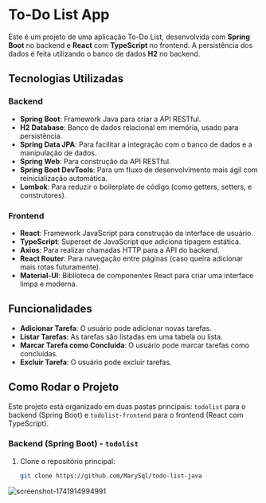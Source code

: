 # To-Do List App

Este é um projeto de uma aplicação To-Do List, desenvolvida com **Spring Boot** no backend e **React** com **TypeScript** no frontend. A persistência dos dados é feita utilizando o banco de dados **H2** no backend.

## Tecnologias Utilizadas

### Backend
- **Spring Boot**: Framework Java para criar a API RESTful.
- **H2 Database**: Banco de dados relacional em memória, usado para persistência.
- **Spring Data JPA**: Para facilitar a integração com o banco de dados e a manipulação de dados.
- **Spring Web**: Para construção da API RESTful.
- **Spring Boot DevTools**: Para um fluxo de desenvolvimento mais ágil com reinicialização automática.
- **Lombok**: Para reduzir o boilerplate de código (como getters, setters, e construtores).

### Frontend
- **React**: Framework JavaScript para construção da interface de usuário.
- **TypeScript**: Superset de JavaScript que adiciona tipagem estática.
- **Axios**: Para realizar chamadas HTTP para a API do backend.
- **React Router**: Para navegação entre páginas (caso queira adicionar mais rotas futuramente).
- **Material-UI**: Biblioteca de componentes React para criar uma interface limpa e moderna.

## Funcionalidades

- **Adicionar Tarefa**: O usuário pode adicionar novas tarefas.
- **Listar Tarefas**: As tarefas são listadas em uma tabela ou lista.
- **Marcar Tarefa como Concluída**: O usuário pode marcar tarefas como concluídas.
- **Excluir Tarefa**: O usuário pode excluir tarefas.

## Como Rodar o Projeto

Este projeto está organizado em duas pastas principais: `todolist` para o backend (Spring Boot) e `todolist-frontend` para o frontend (React com TypeScript).

### Backend (Spring Boot) - `todolist`

1. Clone o repositório principal:
   ```bash
   git clone https://github.com/MarySql/todo-list-java


![screenshot-1741914994991](https://github.com/user-attachments/assets/9354fe0c-8070-48b8-9be9-d3926bafc502)

